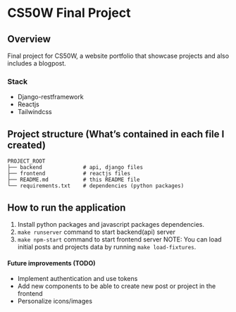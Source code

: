 # CS50W Final Project

## Overview

Final project for CS50W, a website portfolio that showcase projects and
also includes a blogpost.

### Stack

* Django-restframework
* Reactjs
* Tailwindcss

## Project structure (What’s contained in each file I created)

```
PROJECT_ROOT
├── backend             # api, django files
├── frontend            # reactjs files
├── README.md           # this README file
└── requirements.txt    # dependencies (python packages)

```

## How to run the application
1. Install python packages and javascript packages dependencies.
2. ```make runserver``` command to start backend(api) server
3. ```make npm-start``` command to start frontend server
NOTE: You can load initial posts and projects data by running ```make load-fixtures```.

#### Future improvements (TODO)

* Implement authentication and use tokens
* Add new components to be able to create new post or project in the frontend
* Personalize icons/images
